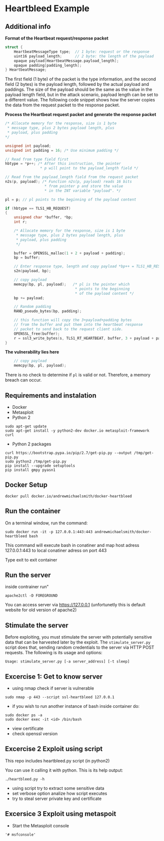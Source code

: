# Heartbleed Example

## Additional info

**Format of the Heartbeat request/response packet**

```c
struct {
    HeartbeatMessageType type;  // 1 byte: request or the response
    uint16 payload_length;      // 2 byte: the length of the payload
    opaque payload[HeartbeatMessage.payload_length];
    opaque padding[padding_length];
} HeartbeatMessage;
```

The first field (1 byte) of the packet is the type information, and the second field (2 bytes) is the payload length, followed by the actual payload and paddings. The size of the payload should be the same as the value in the payload length field, but in the attack scenario, payload length can be set to a different value. The following code snippet shows how the server copies the data from the request packet to the response packet.

**Process the Heartbeat request packet and generate the response packet**

```c
/* Allocate memory for the response, size is 1 byte
 * message type, plus 2 bytes payload length, plus
 * payload, plus padding
*/

unsigned int payload;
unsigned int padding = 16; /* Use minimum padding */

// Read from type field first
hbtype = *p++; /* After this instruction, the pointer
                * p will point to the payload_length field */

// Read from the payload_length field from the request packet
n2s(p, payload); /* Function n2s(p, payload) reads 16 bits
                  * from pointer p and store the value
                  * in the INT variable "payload". */

pl = p; // pl points to the beginning of the payload content

if (hbtype == TLS1_HB_REQUEST)
{
    unsigned char *buffer, *bp;
    int r;

    /* Allocate memory for the response, size is 1 byte
     * message type, plus 2 bytes payload length, plus
     * payload, plus padding
     */

    buffer = OPENSSL_malloc(1 + 2 + payload + padding);
    bp = buffer;

    // Enter response type, length and copy payload *bp++ = TLS1_HB_RESPONSE;
    s2n(payload, bp);

    // copy payload
    memcpy(bp, pl, payload);   /* pl is the pointer which
                                * points to the beginning
                                * of the payload content */
    bp += payload;

    // Random padding
    RAND_pseudo_bytes(bp, padding);

    // this function will copy the 3+payload+padding bytes
    // from the buffer and put them into the heartbeat response
    // packet to send back to the request client side.
    OPENSSL_free(buffer);
    r = ssl3_write_bytes(s, TLS1_RT_HEARTBEAT, buffer, 3 + payload + padding);
}
```

**The vulnerability lies here**

```c
    // copy payload
    memcpy(bp, pl, payload);
```

There is no check to determine if `pl` is valid or not. Therefore, a memory breach can occur.

## Requirements and instalation

* Docker
* Metasploit
* Python 2
```shell
sudo apt-get update
sudo apt-get install -y python2-dev docker.io metasploit-framework curl
```
* Python 2 packages
```shell
curl https://bootstrap.pypa.io/pip/2.7/get-pip.py --output /tmp/get-pip.py
sudo python2 /tmp/get-pip.py
pip install --upgrade setuptools
pip install gmpy pyasn1
```
## Docker Setup

```shell
docker pull docker.io/andrewmichaelsmith/docker-heartbleed
```

## Run the container

On a terminal window, run the command:

```shell
sudo docker run -it -p 127.0.0.1:443:443 andrewmichaelsmith/docker-heartbleed bash
```

This command will execute bash in conatiner and map host adress 127.0.0.1:443 to local conatiner adress on port 443

Type exit to exit container


## Run the server
inside contrainer run"
```shell
apache2ctl -D FOREGROUND
```
You can access server via https://127.0.0.1
(unfortunetly this is default website for old version of apache2)

## Stimulate the server

Before exploiting, you must stimulate the server with potentially sensitive data
that can be harvested later by the exploit. The `stimulate_server.py` script
does that, sending random credentials to the server via HTTP POST requests. The
following is its usage and options:

```shell
Usage: stimulate_server.py [-a server_address] [-t sleep]
```
## Excercise 1: Get to know server

* using nmap check if server is vulnerable
```shell
sudo nmap -p 443 --script ssl-heartbleed 127.0.0.1
```

* if you wish to run another instance of bash inside container do:
```shell
sudo docker ps -a 
sudo docker exec -it <id> /bin/bash
```
* view certificate
* check openssl version

## Excercise 2 Exploit using script

This repo includes heartbleed.py script (in python2)

You can use it calling it with python. This is its help
output:

```shell
./heartbleed.py -h
```

* using script try to extract some sensitive data
* set verbose option analize how script executes
* try to steal server private key and certificate

## Excersice 3 Exploit using metaspoit

* Start the Metasploit console
```shell
'# msfconsole'
```